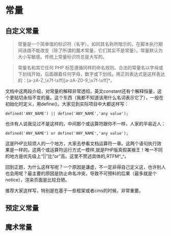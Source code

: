 # 常量

## 自定义常量
> 常量是一个简单值的标识符（名字）。如同其名称所暗示的，在脚本执行期间该值不能改变（除了所谓的魔术常量，它们其实不是常量）。常量默认为大小写敏感。传统上常量标识符总是大写的。 

> 常量名和其它任何 PHP 标签遵循同样的命名规则。合法的常量名以字母或下划线开始，后面跟着任何字母，数字或下划线。用正则表达式是这样表达的：[a-zA-Z_\x7f-\xff][a-zA-Z0-9_\x7f-\xff]*。 

文档中这两段介绍，对常量的解释非常透彻，英文constant还有个解释恒量，这个更贴切永恒不变的量。这个东西（我都不知道该用什么名词表示它了），一般在初始化时定义，用define()。大家见到实际项目中大都这样写：

`defined('ANY_NAME') || define('ANY_NAME','any value');`

也许有人说我见过不是这样的，中间那个或运算符跟你不一样，人家的平易近人：

`defined('ANY_NAME') or define('ANY_NAME','any value');`

这是PHP比较烦人的一个地方，大家去参看文档运算符一章。这两个语句执行效果是一样的。这两个或运算符运行方式一模样,就是PHP版真假美猴王！唯一不同的地方是优先级上“||”比“or”高。这里不赘述具体的,RTFM^_^。

回到正题，为什么这样写呢？一个原因是谦虚，不一定非得自己定义这，也许别人也会用呢？最主要的原因是防止命名冲突，导致不可预料的后果（最多就是个notice），渲染页面是比较丑陋。

推荐大家这样写，特别是在基于一些框架或者cms的时候，非常重要。

## 预定义常量



## 魔术常量